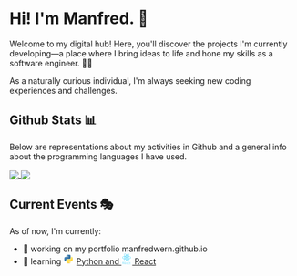 # Hi! I'm Manfred. 👋

Welcome to my digital hub! Here, you'll discover the projects I'm currently developing—a place where I bring ideas to life and hone my skills as a software engineer. 🧑‍💻

As a naturally curious individual, I'm always seeking new coding experiences and challenges.

## Github Stats 📊
Below are representations about my activities in Github and a general info about the programming languages I have used.

<a href="https://github.com/anuraghazra/github-readme-stats">
  <img align="center" src="https://github-readme-stats.vercel.app/api?username=manfredwern&show_icons=true&theme=onedark&hide=contribs" />
</a>
<a href="https://github.com/anuraghazra/convoychat">
  <img align="center" src="https://github-readme-stats.vercel.app/api/top-langs/?username=manfredwern&layout=compact&theme=onedark" />
</a>


## Current Events 🎭

As of now, I'm currently:
- 🔭 working on my portfolio manfredwern.github.io
- 🌱 learning <img src="https://raw.githubusercontent.com/devicons/devicon/master/icons/python/python-original.svg" alt="python" width="19" height="19"/> </a> <a href="https://reactjs.org/" target="_blank"> Python and <img src="https://raw.githubusercontent.com/devicons/devicon/master/icons/react/react-original-wordmark.svg" alt="react" width="19" height="19"/> React

<!--
**manfredwern/manfredwern** is a ✨ _special_ ✨ repository because its `README.md` (this file) appears on your GitHub profile.

Here are some ideas to get you started:

- 🔭 I’m currently working on ...
- 🌱 I’m currently learning ...
- 👯 I’m looking to collaborate on ...
- 🤔 I’m looking for help with ...
- 💬 Ask me about ...
- 📫 How to reach me: ...
- 😄 Pronouns: ...
- ⚡ Fun fact: ...
-->
